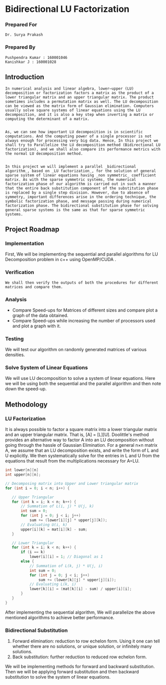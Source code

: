 # Bidirectional LU Factorization


### Prepared For
    Dr. Surya Prakash


### Prepared By
    Pushpendra Kumar : 160001046
    Kanishkar J : 160001028


## Introduction


    In numerical analysis and linear algebra, lower–upper (LU) decomposition or factorization factors a matrix as the product of a lower triangular matrix and an upper triangular matrix. The product sometimes includes a permutation matrix as well. The LU decomposition can be viewed as the matrix form of Gaussian elimination. Computers usually solve square systems of linear equations using the LU decomposition, and it is also a key step when inverting a matrix or computing the determinant of a matrix.


    As, we can see how important LU decomposition is in scientific computations. And the computing power of a single processor is not always enough for processing very big data. Hence, In this project we shall try to Parallelize the LU decomposition method (Bidirectional LU factorization), and we shall also compare its performance metrics with the normal LU decomposition method. 


    In this project we will implement a parallel _bidirectional algorithm_, based on _LU factorization_, for the solution of general sparse system of linear equations having _non symmetric_ coefficient matrix. As with the sparse symmetric systems, the numerical factorization phase of our algorithm is carried out in such a manner that the entire back substitution component of the substitution phase is replaced by a single step division. However, due to absence of symmetry, important differences arise in the ordering technique, the symbolic factorization phase, and message passing during numerical factorization phase. The bidirectional substitution phase for solving general sparse systems is the same as that for sparse symmetric systems. 


## Project Roadmap


### Implementation 

First, We will be implementing the sequential and parallel algorithms for LU Decomposition problem in c++ using OpenMP/CUDA .  


### Verification 


    We shall then verify the outputs of both the procedures for different matrices and compare them.


### Analysis 



*   Compare Speed-ups for Matrices of different sizes and compare plot a graph of the data obtained.
*   Compare Speed-ups while increasing the number of processors used and plot a graph with it.


### Testing

We will test our algorithm on randomly generated matrices of various densities.


### Solve System of Linear Equations

We will use LU decomposition to solve a system of linear equations. Here we will be using both the sequential and the parallel algorithm and then note down the speed-up.


## Methodology


### LU Factorization 

It is always possible to factor a square matrix into a lower triangular matrix and an upper triangular matrix. That is, [A] = [L][U]. Doolittle's method provides an alternative way to factor A into an LU decomposition without going through the hassle of Gaussian Elimination. For a general n×n matrix A, we assume that an LU decomposition exists, and write the form of L and U explicitly. We then systematically solve for the entries in L and U from the equations that result from the multiplications necessary for A=LU.


``` cpp
int lower[n][n]
int upper[n][n];

// Decomposing matrix into Upper and Lower triangular matrix
for (int i = 0; i < n; i++) {

   // Upper Triangular
   for (int k = i; k < n; k++) {
       // Summation of L(i, j) * U(j, k)
       int sum = 0;
       for (int j = 0; j < i; j++)
           sum += (lower[i][j] * upper[j][k]);
       // Evaluating U(i, k)
       upper[i][k] = mat[i][k] - sum;
   }

   // Lower Triangular
   for (int k = i; k < n; k++) {
       if (i == k)
           lower[i][i] = 1; // Diagonal as 1
       else {
           // Summation of L(k, j) * U(j, i)
           int sum = 0;
           for (int j = 0; j < i; j++)
               sum += (lower[k][j] * upper[j][i]);
           // Evaluating L(k, i)
           lower[k][i] = (mat[k][i] - sum) / upper[i][i];
       }
   }
}
```


After implementing the sequential algorithm, We will parallelize the above mentioned algorithms to achieve better performance.


### Bidirectional Substitution



1.  Forward elimination: reduction to row echelon form. Using it one can tell whether there are no solutions, or unique solution, or infinitely many solutions.
2.  Back substitution: further reduction to reduced row echelon form.

We will be implementing methods for forward and backward substitution. Then we will be applying forward substitution and then backward substitution to solve the system of linear equations. 


